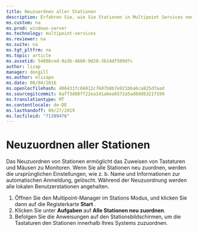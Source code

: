 ```yaml
---
title: Neuzuordnen aller Stationen
description: Erfahren Sie, wie Sie Stationen in Multipoint Services neu zuordnen.
ms.custom: na
ms.prod: windows-server
ms.technology: multipoint-services
ms.reviewer: na
ms.suite: na
ms.tgt_pltfrm: na
ms.topic: article
ms.assetid: 5460bced-9a3b-4660-9d20-3b14df509dfc
author: lizap
manager: dongill
ms.author: elizapo
ms.date: 08/04/2016
ms.openlocfilehash: 406431fc66012c7607b8b7e921bba6ca825d7aad
ms.sourcegitcommit: 6aff3d88ff22ea141a6ea6572a5ad8dd6321f199
ms.translationtype: MT
ms.contentlocale: de-DE
ms.lasthandoff: 09/27/2019
ms.locfileid: "71389476"
---
```

# <a name="remap-all-stations"></a>Neuzuordnen aller Stationen
Das Neuzuordnen von Stationen ermöglicht das Zuweisen von Tastaturen und Mäusen zu Monitoren. Wenn Sie alle Stationen neu zuordnen, werden die ursprünglichen Einstellungen, wie z. b. Name und Informationen zur automatischen Anmeldung, gelöscht. Während der Neuzuordnung werden alle lokalen Benutzerstationen angehalten.  
  
1.  Öffnen Sie den Multipoint-Manager im Stations Modus, und klicken Sie dann auf die Registerkarte **Start** .  
2.  Klicken Sie unter **Aufgaben** auf **Alle Stationen neu zuordnen**.  
3. Befolgen Sie die Anweisungen auf den Stationsbildschirmen, um die Tastaturen den Stationen innerhalb Ihres Systems zuzuordnen.
